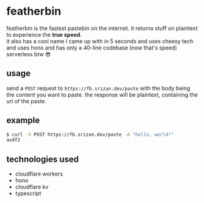 # featherbin

featherbin is the fastest pastebin on the internet. it returns stuff on plaintext to experience the **true speed**.  
it also has a cool name I came up with in 5 seconds and uses cheesy tech and uses hono and has only a 40-line codebase (now that's speed)  
serverless btw :sunglasses:

## usage

send a `POST` request to `https://fb.srizan.dev/paste` with the body being the content you want to paste. the response will be plaintext, containing the url of the paste.

## example

```bash
$ curl -X POST https://fb.srizan.dev/paste -d "hello, world!"
asdf2
```

## technologies used

- cloudflare workers
- hono
- cloudflare kv
- typescript